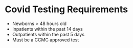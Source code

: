 # Covid Testing Requirements

* Newborns > 48 hours old
* Inpatients within the past 14 days
* Outpatients within the past 5 days
* Must be a CCMC approved test